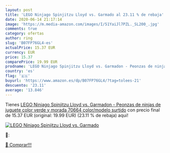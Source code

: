 ```yaml
---
layout: post
title: 'LEGO Ninjago Spinjitzu Lloyd vs. Garmado al 23.11 % de rebaja'
date: 2020-06-14 21:17:14
image: 'https://m.media-amazon.com/images/I/51YaiJl7PZL._SL200_.jpg'
comments: true
category: ofertas
author: ring
slug: 'B07FP76GL4-es'
actualPrice: 15.37 EUR
currency: EUR
price: 15.37
comparePrice: 19.99 EUR
prodname: 'LEGO Ninjago Spinjitzu Lloyd vs. Garmadon - Peonzas de ninjas de juguete  color verde y morada  70664    color/modelo surtido'
country: 'es'
flag: '🇪🇸'
buyurl: 'https://www.amazon.es/dp/B07FP76GL4/?tag=tolees-21'
descuento: '23.11'
average: '13.846'
---
```


Tienes [LEGO Ninjago Spinjitzu Lloyd vs. Garmadon - Peonzas de ninjas de juguete  color verde y morada  70664    color/modelo surtido](https://www.amazon.es/dp/B07FP76GL4/?tag=tolees-21) con precio final de  15.37 EUR (original: 19.99 EUR) (23.11 %  de rebaja) aqui!

[![LEGO Ninjago Spinjitzu Lloyd vs. Garmado](https://m.media-amazon.com/images/I/51YaiJl7PZL._SL200_.jpg)](https://www.amazon.es/dp/B07FP76GL4/?tag=tolees-21)

🔎:


[🛒 Comprar!!!](https://www.amazon.es/dp/B07FP76GL4/?tag=tolees-21)
